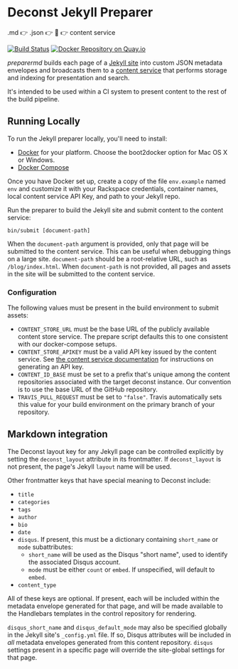 # Deconst Jekyll Preparer

.md :point_right: .json :point_right: :wrench: :point_right: content service

[![Build Status](https://travis-ci.org/deconst/preparer-jekyll.svg?branch=master)](https://travis-ci.org/deconst/preparer-jekyll)
[![Docker Repository on Quay.io](https://quay.io/repository/deconst/preparer-jekyll/status "Docker Repository on Quay.io")](https://quay.io/repository/deconst/preparer-jekyll)

*preparermd* builds each page of a [Jekyll site](http://jekyllrb.com/) into custom JSON metadata envelopes and broadcasts them to a [content service](https://github.com/deconst/content-service) that performs storage and indexing for presentation and search.

It's intended to be used within a CI system to present content to the rest of the build pipeline.

## Running Locally

To run the Jekyll preparer locally, you'll need to install:

 * [Docker](https://docs.docker.com/installation/#installation) for your platform. Choose the boot2docker option for Mac OS X or Windows.
 * [Docker Compose](https://docs.docker.com/compose/install/)

Once you have Docker set up, create a copy of the file `env.example` named `env` and customize it with your Rackspace credentials, container names, local content service API Key, and path to your Jekyll repo.

Run the preparer to build the Jekyll site and submit content to the content service:

```
bin/submit [document-path]
```

When the `document-path` argument is provided, only that page will be submitted to the content service. This can be useful when debugging things on a large site. `document-path` should be a root-relative URL, such as `/blog/index.html`. When `document-path` is not provided, all pages and assets in the site will be submitted to the content service.

### Configuration

The following values must be present in the build environment to submit assets:

 * `CONTENT_STORE_URL` must be the base URL of the publicly available content store service. The prepare script defaults this to one consistent with our docker-compose setups.
 * `CONTENT_STORE_APIKEY` must be a valid API key issued by the content service. See [the content service documentation](https://github.com/deconst/content-service#post-keysnamedname) for instructions on generating an API key.
 * `CONTENT_ID_BASE` must be set to a prefix that's unique among the content repositories associated with the target deconst instance. Our convention is to use the base URL of the GitHub repository.
 * `TRAVIS_PULL_REQUEST` must be set to `"false"`. Travis automatically sets this value for your build environment on the primary branch of your repository.

## Markdown integration

The Deconst layout key for any Jekyll page can be controlled explicitly by setting the `deconst_layout` attribute in its frontmatter. If `deconst_layout` is not present, the page's Jekyll
`layout` name will be used.

Other frontmatter keys that have special meaning to Deconst include:

 * `title`
 * `categories`
 * `tags`
 * `author`
 * `bio`
 * `date`
 * `disqus`. If present, this must be a dictionary containing `short_name` or `mode` subattributes:
   * `short_name` will be used as the Disqus "short name", used to identify the associated Disqus account.
   * `mode` must be either `count` or `embed`. If unspecified, will default to `embed`.
 * `content_type`

All of these keys are optional. If present, each will be included within the metadata envelope generated for that page, and will be made available to the Handlebars templates in the control repository for rendering.

`disqus_short_name` and `disqus_default_mode` may also be specified globally in the Jekyll site's `_config.yml` file. If so, Disqus attributes will be included in *all* metadata envelopes generated from this content repository. `disqus` settings present in a specific page will override the site-global settings for that page.
